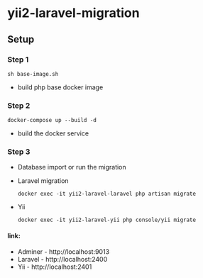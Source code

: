# yii2-laravel-migration

## Setup

 ### Step 1  
   `sh base-image.sh`
   - build php base docker image
### Step 2  
  `docker-compose up --build -d`
  - build the docker service

### Step 3
  - Database import or run the migration
  - Laravel migration
  
    `docker exec -it yii2-laravel-laravel php artisan migrate`
  - Yii
  
    `docker exec -it yii2-laravel-yii php console/yii migrate`
  
#### link:

  - Adminer - http://localhost:9013
  - Laravel - http://localhost:2400
  - Yii - http://localhost:2401
